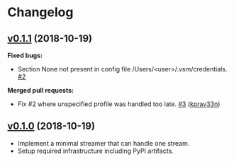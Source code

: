 # Changelog

## [v0.1.1](https://github.com/kprav33n/vsmstreamer/tree/v0.1.1) (2018-10-19)

**Fixed bugs:**

- Section None not present in config file /Users/\<user\>/.vsm/credentials. [\#2](https://github.com/kprav33n/vsmstreamer/issues/2)

**Merged pull requests:**

- Fix \#2 where unspecified profile was handled too late. [\#3](https://github.com/kprav33n/vsmstreamer/pull/3) ([kprav33n](https://github.com/kprav33n))

## [v0.1.0](https://github.com/kprav33n/vsmstreamer/tree/v0.1.0) (2018-10-19)

  - Implement a minimal streamer that can handle one stream.
  - Setup required infrastructure including PyPI artifacts.
